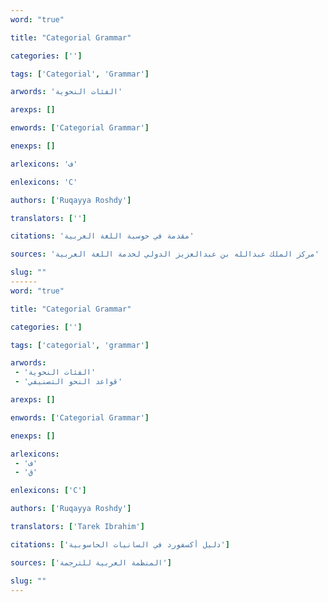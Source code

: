 ```yaml
---
word: "true"

title: "Categorial Grammar"

categories: ['']

tags: ['Categorial', 'Grammar']

arwords: 'الفئات النحوية'

arexps: []

enwords: ['Categorial Grammar']

enexps: []

arlexicons: 'ف'

enlexicons: 'C'

authors: ['Ruqayya Roshdy']

translators: ['']

citations: 'مقدمة في حوسبة اللغة العربية'

sources: 'مركز الملك عبدالله بن عبدالعزيز الدولي لخدمة اللغة العربية'

slug: ""
------
word: "true"

title: "Categorial Grammar"

categories: ['']

tags: ['categorial', 'grammar']

arwords: 
 - 'الفئات النحوية'
 - 'قواعد النحو التصنيفي'

arexps: []

enwords: ['Categorial Grammar']

enexps: []

arlexicons: 
 - 'ف'
 - 'ق'

enlexicons: ['C']

authors: ['Ruqayya Roshdy']

translators: ['Tarek Ibrahim']

citations: ['دليل أكسفورد في السانيات الحاسوبية']

sources: ['المنظمة العربية للترجمة']

slug: ""
---
```

